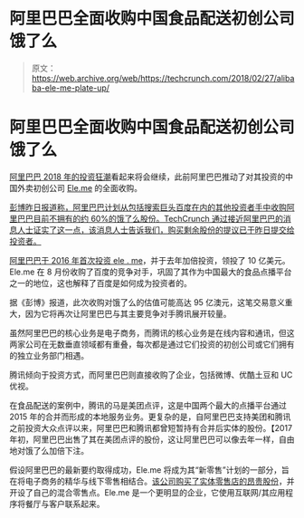 # 阿里巴巴全面收购中国食品配送初创公司饿了么 

> 原文：<https://web.archive.org/web/https://techcrunch.com/2018/02/27/alibaba-ele-me-plate-up/>

# 阿里巴巴全面收购中国食品配送初创公司饿了么

[阿里巴巴 2018 年的投资狂潮](https://web.archive.org/web/20221025222626/https://techcrunch.com/2018/02/11/alibaba-doles-out-1-3-billion-in-investments/)看起来将会继续，此前阿里巴巴推动了对其投资的中国外卖初创公司 [Ele.me](https://web.archive.org/web/20221025222626/https://www.ele.me/) 的全面收购。

[彭博昨日报道称，阿里巴巴计划从包括搜索巨头百度在内的其他投资者手中收购阿里巴巴目前不拥有的约 60%的饿了么股份。TechCrunch 通过接近阿里巴巴的消息人士证实了这一点，该消息人士告诉我们，购买剩余股份的提议已于昨日提交给投资者。](https://web.archive.org/web/20221025222626/https://www.bloomberg.com/news/articles/2018-02-26/alibaba-is-said-to-buy-rest-of-ele-me-from-baidu-other-backers)

[阿里巴巴于 2016 年首次投资 ele . me](https://web.archive.org/web/20221025222626/https://techcrunch.com/2016/04/18/alibaba-confirms-1-25b-investment-in-food-delivery-service-ele-me/)，并于去年加倍投资，领投了 10 亿美元。Ele.me 在 8 月份收购了百度的竞争对手，巩固了其作为中国最大的食品点播平台之一的地位，这也解释了百度是如何成为投资者的。

据《彭博》报道，此次收购对饿了么的估值可能高达 95 亿澳元，这笔交易意义重大，因为它将再次让阿里巴巴与其主要竞争对手腾讯展开较量。

虽然阿里巴巴的核心业务是电子商务，而腾讯的核心业务是在线内容和通讯，但这两家公司在无数垂直领域都有重叠，每次都是通过它们投资的初创公司或它们拥有的独立业务部门相遇。

腾讯倾向于投资方式，而阿里巴巴则直接收购了企业，包括微博、优酷土豆和 UC 优视。

在食品配送的案例中，腾讯的马是美团点评，这是中国两个最大的点播平台通过 2015 年的合并而形成的本地服务业务。更复杂的是，自阿里巴巴支持美团和腾讯之前投资大众点评以来，阿里巴巴和腾讯都曾短暂持有合并后实体的股份。【2017 年初，阿里巴巴出售了其在美团点评的股份，这让阿里巴巴可以像去年一样，自由地对饿了么加倍下注。

假设阿里巴巴的最新要约取得成功，Ele.me 将成为其“新零售”计划的一部分，旨在将电子商务的精华与线下零售相结合。[该公司购买了实体零售店的昂贵股份](https://web.archive.org/web/20221025222626/https://techcrunch.com/2017/11/19/alibaba-sun-art/)，并开设了自己的混合零售点。Ele.me 是一个更明显的企业，它使用互联网/其应用程序将餐厅与客户联系起来。